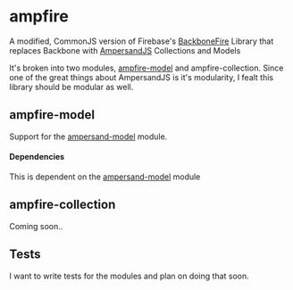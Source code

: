 # ampfire
A modified, CommonJS version of Firebase's [BackboneFire](https://github.com/firebase/backbonefire) Library that replaces Backbone with [AmpersandJS](http://ampersandjs.com/) Collections and Models

It's broken into two modules, [ampfire-model](#ampfire-model) and ampfire-collection. Since one of the great things about AmpersandJS is it's modularity, I fealt this library should be modular as well.

## ampfire-model
Support for the [ampersand-model](https://github.com/AmpersandJS/ampersand-model) module.

#### Dependencies
This is dependent on the [ampersand-model](https://github.com/AmpersandJS/ampersand-model) module

## ampfire-collection
Coming soon..

## Tests
I want to write tests for the modules and plan on doing that soon.
